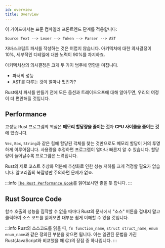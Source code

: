 ```yaml
---
id: overview
title: Overview
---
```


이 가이드에서는 표준 컴파일러 프론트엔드 단계를 적용합니다:

```markup
Source Text --> Lexer --> Token --> Parser --> AST
```

자바스크립트 파서를 작성하는 것은 어렵지 않습니다.
아키텍처에 대한 의사결정이 10%, 세부적인 디테일에 대한 노력이 90%를 차지하죠.

아키텍처상의 의사결정은 크게 두 가지 범주에 영향을 미칩니다.

- 파서의 성능
- AST를 다루는 것이 얼마나 멋진가?

Rust에서 파서를 만들기 전에 모든 옵션과 트레이드오프에 대해 알아두면, 우리의 여정이 더 편안해질 것입니다.

## Performance

고성능 Rust 프로그램의 핵심은 **메모리 할당량을 줄이는 것**과 **CPU 사이클을 줄이는 것**에 있습니다.

`Vec`, `Box`, `String`과 같은 힙에 할당된 객체를 찾는 것만으로도 메모리 할당이 거의 투명하게 이루어집니다.
사용량을 추정하면 프로그램이 얼마나 빠른지 알 수 있습니다. 할당량이 늘어날수록 프로그램은 느려집니다.

Rust의 제로 코스트 추상화 덕분에 추상화로 인한 성능 저하를 크게 걱정할 필요가 없습니다.
알고리즘의 복잡성만 주의하면 문제가 없죠.

:::info
[`The Rust Performance Book`](https://nnethercote.github.io/perf-book/introduction.html)를 읽어보시면 좋을 듯 합니다.
:::

## Rust Source Code

함수 호출의 성능을 짐작할 수 없을 때마다 Rust의 문서에서 "소스" 버튼을 겁내지 말고 클릭하여 소스 코드를 읽어보면 대부분 쉽게 이해할 수 있을 것입니다.

:::info
Rust의 소스코드를 읽을 때, `fn function_name`, `struct struct_name`, `enum enum_name`과 같은 정의된 부분을 찾으면 됩니다.
이는 일관된 문법을 가진 Rust(JavaScript와 비교했을 때 😉)의 장점 중 하나입니다.
:::
